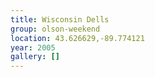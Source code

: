 ```yaml
---
title: Wisconsin Dells
group: olson-weekend
location: 43.626629,-89.774121
year: 2005
gallery: []
---
```



